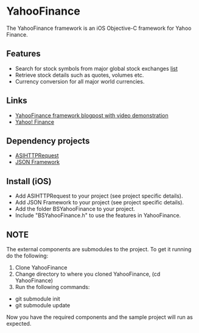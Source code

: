 # YahooFinance

The YahooFinance framework is an iOS Objective-C framework for Yahoo Finance.

## Features

- Search for stock symbols from major global stock exchanges [list](http://finance.yahoo.com/exchanges)
- Retrieve stock details such as quotes, volumes etc.
- Currency conversion for all major world currencies.

## Links

- [YahooFinance framework blogpost with video demonstration](http://blog.sallarp.com/yahoo-finance-api-for-ios/)
- [Yahoo! Finance](http://finance.yahoo.com)

## Dependency projects

- [ASIHTTPRequest](https://github.com/pokeb/asi-http-request)
- [JSON Framework](https://github.com/stig/json-framework)

## Install (iOS)

- Add ASIHTTPRequest to your project (see project specific details).
- Add JSON Framework to your project (see project specific details).
- Add the folder BSYahooFinance to your project.
- Include "BSYahooFinance.h" to use the features in YahooFinance.

## NOTE

The external components are submodules to the project. To get it running do the following:
1. Clone YahooFinance
2. Change directory to where you cloned YahooFinance, (cd YahooFinance)
3. Run the following commands:
- git submodule init
- git submodule update

Now you have the required components and the sample project will run as expected.
